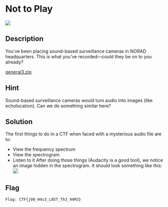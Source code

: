 # Not to Play
![](https://img.shields.io/badge/category-general-blue)

## Description

You’ve been placing sound-based surveillance cameras in NORAD headquarters. This is what you’ve recorded—could they be on to you already?

[general3.zip](https://drive.google.com/drive/folders/1eKV2WG1MR48uCN-uw6tAp6vYV6iZHcde?usp=sharing)

## Hint

Sound-based surveillance cameras would turn audio into images (like echolocation). Can we do something similar here?

## Solution

The first things to do in a CTF when faced with a mysterious audio file are to:
- View the frequency spectrum
- View the spectrogram
- Listen to it
After doing those things (Audacity is a good tool), we notice an image hidden in the spectrogram. It should look something like this:
![](https://i.imgur.com/uL7DNmj.png)

## Flag

`Flag: CTF{j00_H4v3_L05T_Th3_94M3}`
